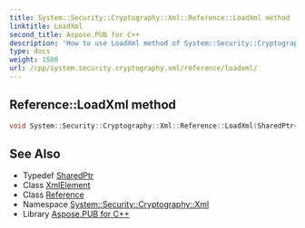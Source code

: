 ```yaml
---
title: System::Security::Cryptography::Xml::Reference::LoadXml method
linktitle: LoadXml
second_title: Aspose.PUB for C++
description: 'How to use LoadXml method of System::Security::Cryptography::Xml::Reference class in C++.'
type: docs
weight: 1500
url: /cpp/system.security.cryptography.xml/reference/loadxml/
---
```

## Reference::LoadXml method




```cpp
void System::Security::Cryptography::Xml::Reference::LoadXml(SharedPtr<System::Xml::XmlElement> value)
```

## See Also

* Typedef [SharedPtr](../../../system/sharedptr/)
* Class [XmlElement](../../../system.xml/xmlelement/)
* Class [Reference](../)
* Namespace [System::Security::Cryptography::Xml](../../)
* Library [Aspose.PUB for C++](../../../)
